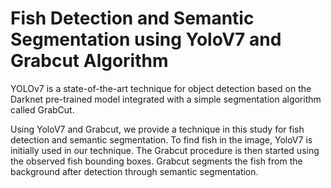 
# Fish Detection and Semantic Segmentation using YoloV7 and Grabcut Algorithm

YOLOv7 is a state-of-the-art technique for object detection based on the Darknet pre-trained model integrated with a simple segmentation algorithm called GrabCut. 

Using YoloV7 and Grabcut, we provide a technique in this study for fish detection and semantic segmentation. 
To find fish in the image, YoloV7 is initially used in our technique. The Grabcut procedure is then started using the observed fish bounding boxes. Grabcut segments the fish from the background after detection through semantic segmentation.
